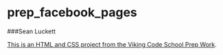 prep_facebook_pages
===================

###Sean Luckett

[This is an HTML and CSS project from the Viking Code School Prep Work](http://www.vikingcodeschool.com/web-markup-and-coding/let-s-build-facebook).
